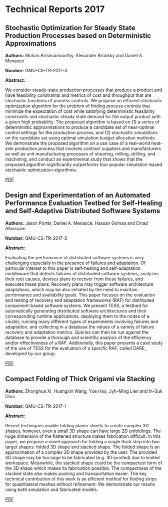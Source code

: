 # Technical Reports 2017

## Stochastic Optimization for Steady State Production Processes based on Deterministic Approximations

**Authors:** Mohan Krishnamoorthy, Alexander Brodsky and  Daniel A. Menasce

**Number:** GMU-CS-TR-2017-3

**Abstract:**

We consider steady-state production processes that produce a product and have feasibility constraints and metrics of cost and throughput that are stochastic functions of process controls. We propose an efficient stochastic optimization algorithm for the problem of finding process controls that minimize the expectation of cost while satisfying deterministic feasibility constraints and stochastic steady state demand for the output product with a given high probability. The proposed algorithm is based on (1) a series of deterministic approximations to produce a candidate set of near-optimal control settings for the production process, and (2) stochastic simulations on the candidate set using optimal simulation budget allocation methods. We demonstrate the proposed  algorithm on a use case of a real-world heat-sink production process that involves contract suppliers and manufacturers as well as unit manufacturing processes of shearing, milling, drilling, and machining, and conduct an experimental study that shows that the proposed algorithm significantly outperforms four popular simulation-based stochastic optimization algorithms.

[PDF](../pdfs/2017/GMU-CS-TR-2017-3.pdf)

## Design and Experimentation of an Automated Performance Evaluation Testbed for Self-Healing and Self-Adaptive Distributed Software Systems

**Authors:** Jason Porter, Daniel A. Menasce, Hassan Gomaa and Emad Albassam

**Number:** GMU-CS-TR-2017-2

**Abstract:**

Evaluating the performance of distributed software systems is very challenging especially in the presence of failures and adaptation. Of particular interest to this paper is self-healing and self-adaptation middleware   that  detects failures of distributed software systems, analyzes their root causes, devises plans to recover from these failures, and executes these  plans.  Recovery plans may trigger software architecture adaptations, which may be also initiated by the need to maintain performance and availability goals. This paper focuses on the evaluation and testing of  recovery and adaptation frameworks (RAF) for distributed component-based software systems. We present TESS, a testbed for automatically generating distributed software architectures and their corresponding runtime applications, deploying them to the nodes of a cluster, running many different types of experiments involving failures and adaptation, and collecting in a database the values of  a variety of failure recovery and adaptation metrics.  Queries can then be run against the database to provide  a thorough and scientific analysis of the efficiency and/or effectiveness of a RAF. Additionally,  this paper presents a case study of the use of TESS for the evaluation of a specific RAF, called DARE, developed by our group.

[PDF](../pdfs/2017/GMU-CS-TR-2017-2.pdf)

## Compact Folding of Thick Origami via Stacking

**Authors:** Zhonghua Xi, Huangxin Wang, Yue Hao, Jyh-Ming Lien and In-Suk Choi

**Number:** GMU-CS-TR-2017-1

**Abstract:**

Recent techniques enable folding planer sheets to create complex 3D shapes, however, even a small 3D shape can have large 2D unfoldings. The huge dimension of the flattened structure makes fabrication difficult. In this paper, we propose a novel approach for folding a single thick strip into two target shapes: folded 3D shape and stacked shape. The folded shape is an approximation of a complex 3D shape provided by the user. The provided 3D shape may be too large to be fabricated (e.g. 3D-printed) due to limited workspace. Meanwhile, the stacked shape could be the compactest form of the 3D shape which makes its fabrication possible. The compactness of the stacked state also makes packing and transportation easier. The key technical contribution of this work is an efficient method for finding strips for quadrilateral meshes without refinement. We demonstrate our results using both simulation and fabricated models.

[PDF](../pdfs/2017/GMU-CS-TR-2017-1.pdf)


